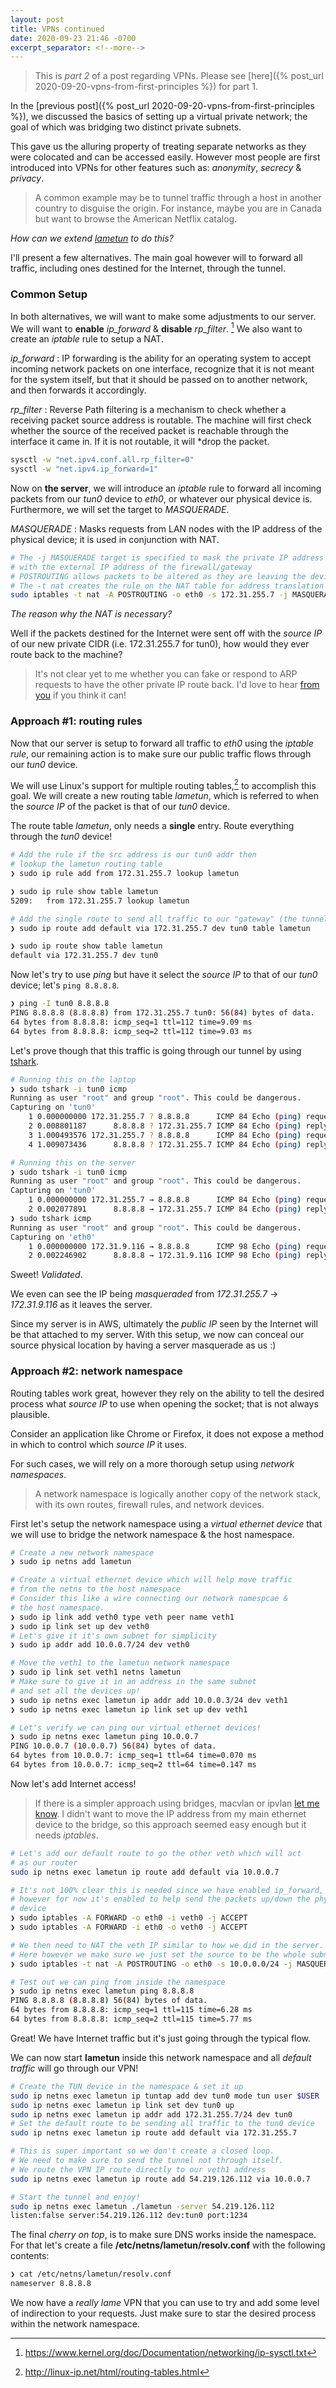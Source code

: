 ```yaml
---
layout: post
title: VPNs continued
date: 2020-09-23 21:46 -0700
excerpt_separator: <!--more-->
---
```


> This is _part 2_ of a post regarding VPNs. Please see [here]({% post_url 2020-09-20-vpns-from-first-principles %}) for part 1.

In the [previous post]({% post_url 2020-09-20-vpns-from-first-principles %}), we discussed the basics of setting up a virtual private network; the goal of which was bridging two distinct private subnets.

This gave us the alluring property of treating separate networks as they were colocated and can be accessed easily. However most people are first introduced into VPNs for other features such as: _anonymity_, _secrecy_ & _privacy_.

> A common example may be to tunnel traffic through a host in another country to disguise the origin. For instance, maybe you are in Canada but want to browse the American Netflix catalog.

_How can we extend [lametun](https://github.com/fzakaria/lametun) to do this?_

I'll present a few alternatives. The main goal however will to forward all traffic, including ones destined for the Internet, through the tunnel.

<!--more-->
### Common Setup

In both alternatives, we will want to make some adjustments to our server. We will want to **enable** _ip_forward_ & **disable** _rp_filter_. [^1] We also want to create an _iptable_ rule to setup a NAT.

_ip_forward_
: IP forwarding is the ability for an operating system to accept incoming network packets on one interface, recognize that it is not meant for the system itself, but that it should be passed on to another network, and then forwards it accordingly.

_rp_filter_
: Reverse Path filtering is a mechanism to check whether a receiving packet source address is routable. The machine will first check whether the source of the received packet is reachable through the interface it came in. If it is not routable, it will *drop the packet.

```bash
sysctl -w "net.ipv4.conf.all.rp_filter=0"
sysctl -w "net.ipv4.ip_forward=1"
```

Now on **the server**, we will introduce an _iptable_ rule to forward all incoming packets from our _tun0_ device to _eth0_, or whatever our physical device is.
Furthermore, we will set the target to _MASQUERADE_.

_MASQUERADE_
: Masks requests from LAN nodes with the IP address of the physical device; it is used in conjunction with NAT.

```bash
# The -j MASQUERADE target is specified to mask the private IP address of a node
# with the external IP address of the firewall/gateway
# POSTROUTING allows packets to be altered as they are leaving the device
# The -t nat creates the rule on the NAT table for address translation
sudo iptables -t nat -A POSTROUTING -o eth0 -s 172.31.255.7 -j MASQUERADE
```

_The reason why the NAT is necessary?_

Well if the packets destined for the Internet were sent off with the _source IP_ of our new private CIDR (i.e. 172.31.255.7 for tun0), how would they ever route back to the machine?

> It's not clear yet to me whether you can fake or respond to ARP requests to have the other private IP route back. I'd love to hear [from you](mailto:farid.m.zakaria@gmail.com) if you think it can!

### Approach #1: routing rules

Now that our server is setup to forward all traffic to _eth0_ using the _iptable rule_, our remaining action is to make sure our public traffic flows through our _tun0_ device.

We will use Linux's support for multiple routing tables,[^2] to accomplish this goal. We will create a new routing table _lametun_, which is referred to when the _source IP_ of the packet is that of our _tun0_ device.

The route table _lametun_, only needs a **single** entry. Route everything through the _tun0_ device!

```bash
# Add the rule if the src address is our tun0 addr then
# lookup the lametun routing table
❯ sudo ip rule add from 172.31.255.7 lookup lametun

❯ sudo ip rule show table lametun
5209:   from 172.31.255.7 lookup lametun

# Add the single route to send all traffic to our "gateway" (the tunnel)
❯ sudo ip route add default via 172.31.255.7 dev tun0 table lametun

❯ sudo ip route show table lametun
default via 172.31.255.7 dev tun0

```

Now let's try to use _ping_ but have it select the _source IP_ to that of our _tun0_ device; let's `ping 8.8.8.8`.

```bash
❯ ping -I tun0 8.8.8.8
PING 8.8.8.8 (8.8.8.8) from 172.31.255.7 tun0: 56(84) bytes of data.
64 bytes from 8.8.8.8: icmp_seq=1 ttl=112 time=9.09 ms
64 bytes from 8.8.8.8: icmp_seq=2 ttl=112 time=9.03 ms
```

Let's prove though that this traffic is going through our tunnel by using [tshark](https://www.wireshark.org/docs/man-pages/tshark.html).

```bash
# Running this on the laptop
❯ sudo tshark -i tun0 icmp
Running as user "root" and group "root". This could be dangerous.
Capturing on 'tun0'
    1 0.000000000 172.31.255.7 ? 8.8.8.8      ICMP 84 Echo (ping) request  id=0x3f0d, seq=17/4352, ttl=64
    2 0.008801187      8.8.8.8 ? 172.31.255.7 ICMP 84 Echo (ping) reply    id=0x3f0d, seq=17/4352, ttl=112 (request in 1)
    3 1.000493576 172.31.255.7 ? 8.8.8.8      ICMP 84 Echo (ping) request  id=0x3f0d, seq=18/4608, ttl=64
    4 1.009073436      8.8.8.8 ? 172.31.255.7 ICMP 84 Echo (ping) reply    id=0x3f0d, seq=18/4608, ttl=112 (request in 3)

# Running this on the server
❯ sudo tshark -i tun0 icmp
Running as user "root" and group "root". This could be dangerous.
Capturing on 'tun0'
    1 0.000000000 172.31.255.7 → 8.8.8.8      ICMP 84 Echo (ping) request  id=0x3f0d, seq=88/22528, ttl=64
    2 0.002077891      8.8.8.8 → 172.31.255.7 ICMP 84 Echo (ping) reply    id=0x3f0d, seq=88/22528, ttl=112 (request in 1)
❯ sudo tshark icmp
Running as user "root" and group "root". This could be dangerous.
Capturing on 'eth0'
    1 0.000000000 172.31.9.116 → 8.8.8.8      ICMP 98 Echo (ping) request  id=0x3f0d, seq=110/28160, ttl=63
    2 0.002246902      8.8.8.8 → 172.31.9.116 ICMP 98 Echo (ping) reply    id=0x3f0d, seq=110/28160, ttl=113 (request in 1)
```

Sweet! _Validated_.

We even can see the IP being _masqueraded_ from _172.31.255.7_ -> _172.31.9.116_ as it leaves the server.

Since my server is in AWS, ultimately the _public IP_ seen by the Internet will be that attached to my server. With this setup, we now can conceal our source physical location by having a server masquerade as us :)

### Approach #2: network namespace

Routing tables work great, however they rely on the ability to tell the desired process what _source IP_ to use when opening the socket; that is not always plausible.

Consider an application like Chrome or Firefox, it does not expose a method in which to control which _source IP_ it uses.

For such cases, we will rely on a more thorough setup using _network namespaces_.

> A network namespace is logically another copy of the network stack,
> with its own routes, firewall rules, and network devices.

First let's setup the network namespace using a _virtual ethernet device_ that we will use to bridge the network namespace & the host namespace.
```bash
# Create a new network namespace
❯ sudo ip netns add lametun

# Create a virtual ethernet device which will help move traffic
# from the netns to the host namespace
# Consider this like a wire connecting our network namespcae &
# the host namespace.
❯ sudo ip link add veth0 type veth peer name veth1
❯ sudo ip link set up dev veth0
# Let's give it it's own subnet for simplicity
❯ sudo ip addr add 10.0.0.7/24 dev veth0

# Move the veth1 to the lametun network namespace
❯ sudo ip link set veth1 netns lametun
# Make sure to give it in an address in the same subnet
# and set all the devices up!
❯ sudo ip netns exec lametun ip addr add 10.0.0.3/24 dev veth1
❯ sudo ip netns exec lametun ip link set up dev veth1

# Let's verify we can ping our virtual ethernet devices!
❯ sudo ip netns exec lametun ping 10.0.0.7
PING 10.0.0.7 (10.0.0.7) 56(84) bytes of data.
64 bytes from 10.0.0.7: icmp_seq=1 ttl=64 time=0.070 ms
64 bytes from 10.0.0.7: icmp_seq=2 ttl=64 time=0.147 ms
```

Now let's add Internet access!

> If there is a simpler approach using bridges, macvlan or ipvlan [let me know](mailto:farid.m.zakaria@gmail.com). I didn't want to move the IP address from my main ethernet device to the bridge, so this approach seemed easy enough but it needs _iptables_.

```bash
# Let's add our default route to go the other veth which will act
# as our router
sudo ip netns exec lametun ip route add default via 10.0.0.7

# It's not 100% clear this is needed since we have enabled ip_forward,
# however for now it's enabled to help send the packets up/down the physical
# device
❯ sudo iptables -A FORWARD -o eth0 -i veth0 -j ACCEPT
❯ sudo iptables -A FORWARD -i eth0 -o veth0 -j ACCEPT

# We then need to NAT the veth IP similar to how we did in the server.
# Here however we make sure we just set the source to be the whole subnet.
❯ sudo iptables -t nat -A POSTROUTING -o eth0 -s 10.0.0.0/24 -j MASQUERADE

# Test out we can ping from inside the namespace
❯ sudo ip netns exec lametun ping 8.8.8.8
PING 8.8.8.8 (8.8.8.8) 56(84) bytes of data.
64 bytes from 8.8.8.8: icmp_seq=1 ttl=115 time=6.28 ms
64 bytes from 8.8.8.8: icmp_seq=2 ttl=115 time=5.77 ms
```

Great! We have Internet traffic but it's just going through the typical flow.

We can now start **lametun** inside this network namespace and all _default traffic_ will go through our VPN!

```bash
# Create the TUN device in the namespace & set it up
sudo ip netns exec lametun ip tuntap add dev tun0 mode tun user $USER
sudo ip netns exec lametun ip link set dev tun0 up
sudo ip netns exec lametun ip addr add 172.31.255.7/24 dev tun0
# Set the default route to be sending all traffic to the tun0 device
sudo ip netns exec lametun ip route add default via 172.31.255.7

# This is super important so we don't create a closed loop.
# We need to make sure to send the tunnel not through itself.
# We route the VPN IP route directly to our veth1 address
sudo ip netns exec lametun ip route add 54.219.126.112 via 10.0.0.7

# Start the tunnel and enjoy!
sudo ip netns exec lametun ./lametun -server 54.219.126.112
listen:false server:54.219.126.112 dev:tun0 port:1234
```

The final _cherry on top_, is to make sure DNS works inside the namespace.
For that let's create a file **/etc/netns/lametun/resolv.conf** with the following contents:

```bash
❯ cat /etc/netns/lametun/resolv.conf
nameserver 8.8.8.8
```

We now have a _really lame_ VPN that you can use to try and add some level of indirection to your requests. Just make sure to star the desired process within the network namespace.

[^1]: <https://www.kernel.org/doc/Documentation/networking/ip-sysctl.txt>
[^2]: <http://linux-ip.net/html/routing-tables.html>